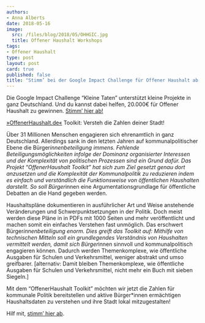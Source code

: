 ```yaml
---
authors: 
- Anna Alberts
date: 2018-05-16
image:
  src: /files/blog/2018/05/OHHGIC.jpg
  title: Offener Haushalt Workshops
tags:
- Offener Haushalt
type: post
layout: post
card: true
published: false
title: "Stimm’ bei der Google Impact Challenge für Offener Haushalt ab!" 
---
```


Die Google Impact Challenge “Kleine Taten” unterstützt kleine Projekte in ganz Deutschland. Und du kannst dabei helfen, 20.000€ für Offener Haushalt zu gewinnen. [Stimm’ hier ab!](https://impactchallenge.withgoogle.com/deutschland2018/charities/okfn)

[»OffenerHaushalt.de«](https://offenerhaushalt.de/) Toolkit: Versteh die Zahlen deiner Stadt!

Über 31 Millionen Menschen engagieren sich ehrenamtlich in ganz Deutschland. Allerdings sank in den letzten Jahren auf kommunalpolitischer Ebene die Bürger*innenbeteiligung immens. Fehlende Beteiligungsmöglichkeiten infolge der Dominanz organisierter Interessen und der Komplexität von politischen Prozessen sind ein Grund dafür. Das Projekt “OffenerHaushalt Toolkit” hat sich zum Ziel gesetzt genau dort anzusetzen und die Komplexität der Kommunalpolitik zu reduzieren  indem es einfach und verständlich die Funktionsweise von öffentlichen Haushalten darstellt. So soll Bürger*innen eine Argumentationsgrundlage für öffentliche Debatten an die Hand gegeben werden. 

Haushaltspläne dokumentieren in ausführlicher Art und Weise anstehende Veränderungen und Schwerpunktsetzungen in der Politik. Doch meist werden diese Pläne in in PDFs mit 1000 Seiten und mehr veröffentlicht und machen somit ein einfaches Verstehen fast unmöglich. Das erschwert Bürger*innenbeteiligung enorm. Dies greift das Toolkit auf: Mithilfe von technischen Mitteln soll ein grundlegendes Verständnis von Haushalten vermittelt werden, damit sich Bürger*innen sinnvoll und kommunalpolitisch engagieren können. Dadurch werden Themenkomplexe, wie öffentliche Ausgaben für Schulen und Verkehrsmittel, weniger abstrakt und umso greifbarer. [alternativ: Damit bleiben Themenkomplexe, wie öffentliche Ausgaben für Schulen und Verkehrsmittel, nicht mehr ein Buch mit sieben Siegeln.]

Mit dem “OffenerHaushalt Toolkit” möchten wir jetzt die Zahlen für kommunale Politik bereitstellen und aktive Bürger*innen ermächtigen Haushaltsdaten zu verstehen und ihre Stadt lokal mitzugestalten!

Hilf mit, [stimm’ hier ab](https://impactchallenge.withgoogle.com/deutschland2018/charities/okfn).
